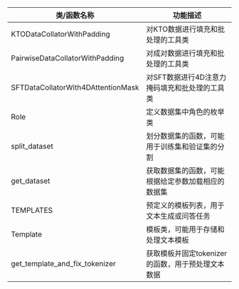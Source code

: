 | 类/函数名称 | 功能描述 |
| --- | --- |
| KTODataCollatorWithPadding | 对KTO数据进行填充和批处理的工具类 |
| PairwiseDataCollatorWithPadding | 对成对数据进行填充和批处理的工具类 |
| SFTDataCollatorWith4DAttentionMask | 对SFT数据进行4D注意力掩码填充和批处理的工具类 |
| Role | 定义数据集中角色的枚举类 |
| split_dataset | 划分数据集的函数，可能用于训练集和验证集的分割 |
| get_dataset | 获取数据集的函数，可能根据给定参数加载相应的数据集 |
| TEMPLATES | 预定义的模板列表，用于文本生成或问答任务 |
| Template | 模板类，可能用于存储和处理文本模板 |
| get_template_and_fix_tokenizer | 获取模板并固定tokenizer的函数，用于预处理文本数据 |
